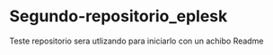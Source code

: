 # Segundo-repositorio_eplesk
Teste repositorio sera utlizando  para iniciarlo con un achibo  Readme
